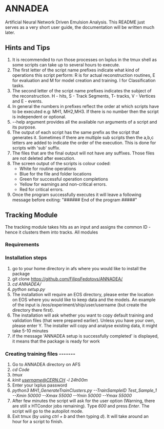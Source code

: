 # ANNADEA
Artificial Neural Network Driven Emulsion Analysis.
This README just serves as a very short user guide, the documentation will be written much later.

## Hints and Tips
1) It is recommended to run those processes on lxplus in the tmux shell as some scripts can take up to several hours to execute.
2) The first letter of the script name prefixes indicate what kind of operations this script perform: R is for actual reconstruction routines, E for evaluation and M for model creation and training. I for Classification tasks.
3) The second letter of the script name prefixes indicates the subject of the reconstruction. H - hits, S - Track Segments, T- tracks, V - Vertices and E - events.
4) In general the numbers in prefixes reflect the order at which scripts have to be executed e.g: MH1, MH2,MH3. If there is no number then the script is independent or optional.
4) --help argument provides all the available run arguments of a script and its purpose.
5) The output of each script has the same prefix as the script that generates it. Sometimes if there are multiple sub scripts then the a,b,c letters are added to indicate the order of the execution. This is done for scripts with 'sub' suffix.
6) The files that are the final output will not have any suffixes.
   Those files are not deleted after execution. 
7) The screen output of the scripts is colour coded: 
   - White for routine operations
   - Blue for the file and folder locations
   - Green for successful operation completions
   - Yellow for warnings and non-critical errors.
   - Red for critical errors.
8) Once the program successfully executes it will leave a following message before exiting: 
   "###### End of the program #####"

## Tracking Module
The tracking module takes hits as an input and assigns the common ID - hence it clusters them into tracks.
All modules 
### Requirements

### Installation steps
1) go to your home directory in afs where you would like to install the package
2) git clone https://github.com/FilipsFedotovs/ANNADEA/
3) *cd ANNADEA/*
4) *python setup.py*
5) The installation will require an EOS directory, please enter the location on EOS where you would like to keep data and the models. An example of the input is /eos/experiment/ship/user/username (but create the directory there first).
6) The installation will ask whether you want to copy default training and validation files (that were prepared earlier). Unless you have your own, please enter Y.     The installer will copy and analyse existing data, it might take 5-10 minutes
7) if the message 'ANNADEA setup is successfully completed' is displayed, it means that the package is ready for work

### Creating training files -------
1) Go to ANNADEA directory on AFS
2) *cd Code*
3) *tmux*
4) *kinit username@CERN.CH -l 24h00m*
5) Enter your lxplus password
6) *python3 MH1_GenerateTrainClusters.py --TrainSampleID Test_Sample_1 --Xmin 50000 --Xmax 55000 --Ymin 50000 --Ymax 55000*
7) After few minutes the script will ask for the user option (Warning, there are still x HTCondor jobs remaining). Type *600* and press *Enter*. The script will go to the autopilot mode.
8) Exit tmux (by using *ctrl + b* and then typing  *d*). It will take around an hour for a script to finish.

[//]: # (4&#41; The script will ask which samples to use. Please type D and press ENTER.The script will send HTCondor jobs and exit.)

[//]: # (5&#41; After a day or so please run: python Model_Training.py --MODE C)

[//]: # (6&#41; This process is repeated multiple times until the model is sufficinetly trained)

[//]: # ()
[//]: # (------- Track reconstruction --------)

[//]: # (1&#41; Go to EDER_TRAN directory on AFS)

[//]: # (2&#41; cd Code )

[//]: # (3&#41; tmux &#40;please note the number of lxplus machine at which tmux session is logged in&#41;)

[//]: # (4&#41; kinit username@CERN.CH -l 24h00m)

[//]: # (5&#41; python3 Track_Reconstructor.py )

[//]: # (   The process can take many hours, log out of tmux by using ctrl+b)

[//]: # ()
[//]: # (------ Hit utilisation Analysis -------)

[//]: # (1&#41; Relogin to the same machine by using ssh -XY username@lxplus#.cern.ch where # is the recorded number.)

[//]: # (2&#41; tmux a -t 0)

[//]: # (3&#41; if the green message "The reconstruction has completed # tracks have been recognised' is displayed, it means that the reconstruction is finished.)

[//]: # (4&#41; kinit username@CERN.CH)

[//]: # (5&#41; cd Utilisation)

[//]: # (6&#41; python Analyse_Hit_Utilisation.py --metric TRANN)
